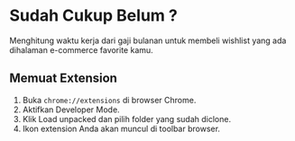 
# Sudah Cukup Belum ?

Menghitung waktu kerja dari gaji bulanan untuk membeli wishlist yang ada dihalaman e-commerce favorite kamu.

Memuat Extension
---

1. Buka ```chrome://extensions``` di browser Chrome.
2. Aktifkan Developer Mode.
3. Klik Load unpacked dan pilih folder yang sudah diclone.
4. Ikon extension Anda akan muncul di toolbar browser.
